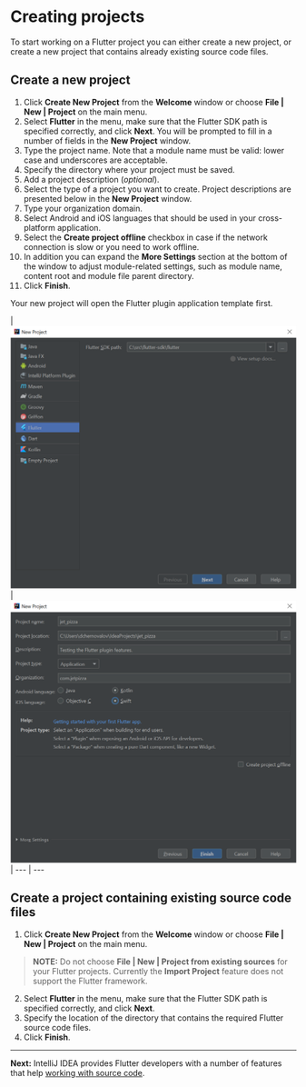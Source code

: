 # Creating projects
To start working on a Flutter project you can either create a new project, or create a new project that contains already existing source code files.

## Create a new project
1. Click **Create New Project** from the **Welcome** window or choose **File | New | Project** on the main menu.
2. Select **Flutter** in the menu, make sure that the Flutter SDK path is specified correctly, and click **Next**. You will be prompted to fill in a number of fields in the **New Project** window.
3. Type the project name. Note that a module name must be valid: lower case and underscores are acceptable.
4. Specify the directory where your project must be saved.
5. Add a project description (*optional*).
6. Select the type of a project you want to create. Project descriptions are presented below in the **New Project** window.
7. Type your organization domain.
8. Select Android and iOS languages that should be used in your cross-platform application.
9. Select the **Create project offline** checkbox in case if the network connection is slow or you need to work offline.
10. In addition you can expand the **More Settings** section at the bottom of the window to adjust module-related settings, such as module name, content root and module file parent directory.
11. Click **Finish**.

Your new project will open the Flutter plugin application template first.

|<img src="https://github.com/jetpack-pizza/demo/blob/master/img/3_new_project_1.png" alt="Create New Project" width="590"/>|
<img src="https://github.com/jetpack-pizza/demo/blob/master/img/3_new_project_2.png" alt="Create New Project" width="590"/>| 
--- | ---

## Create a project containing existing source code files

1. Click **Create New Project** from the **Welcome** window or choose **File | New | Project** on the main menu. 
> **NOTE:** Do not choose **File | New | Project from existing sources** for your Flutter projects. Currently the **Import Project** feature does not support the Flutter framework.
2. Select **Flutter** in the menu, make sure that the Flutter SDK path is specified correctly, and click **Next**.
3. Specify the location of the directory that contains the required Flutter source code files.
4. Click **Finish**. 

---

**Next:** IntelliJ IDEA provides Flutter developers with a number of features that help [working with source code](https://github.com/jetpack-pizza/demo/blob/master/content/working-with-source-code.md).
